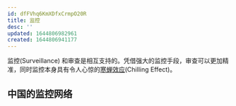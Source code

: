 ```yaml
---
id: dfFVhq6KmXDfxCrmpO20R
title: 监控
desc: ''
updated: 1644806982961
created: 1644806941177
---
```



监控(Surveillance) 和审查是相互支持的。凭借强大的监控手段，审查可以更加精准，同时监控本身具有令人心惊的[寒蝉效应](https://zh.wikipedia.org/wiki/%E5%AF%92%E8%9F%AC%E6%95%88%E6%87%89)(Chilling Effect)。

## 中国的监控网络

